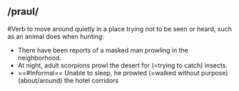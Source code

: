 ## /praʊl/ 
#Verb
to move around quietly in a place trying not to be seen or heard, such as an animal does when hunting:

- There have been reports of a masked man prowling in the neighborhood.
- At night, adult scorpions prowl the desert for (=trying to catch) insects.
- ==#Informal==
Unable to sleep, he prowled (=walked without purpose) (about/around) the hotel corridors